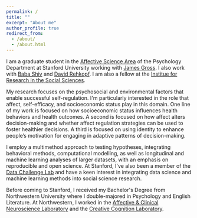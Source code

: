 ```yaml
---
permalink: /
title: ""
excerpt: "About me"
author_profile: true
redirect_from: 
  - /about/
  - /about.html
---
```


I am a graduate student in the [Affective Science Area](https://psychology.stanford.edu/research/department-areas/affective-science) of the Psychology Department at Stanford University working with [James Gross](https://spl.stanford.edu/james-gross-phd-0). I also work with [Baba Shiv](https://www.gsb.stanford.edu/faculty-research/faculty/baba-shiv) and [David Rehkopf](https://profiles.stanford.edu/david-rehkopf). I am also a fellow at the [Institue for Research in the Social Sciences](https://iriss.stanford.edu/).

My research focuses on the psychosocial and environmental factors that enable successful self-regulation. I'm particularly interested in the role that affect, self-efficacy, and socioeconomic status play in this domain. One line of my work is focused on how socioeconomic status influences health behaviors and health outcomes. A second is focused on how affect alters decision-making and whether affect regulation strategies can be used to foster healthier decisions. A third is focused on using identity to enhance people’s motivation for engaging in adaptive patterns of decision-making. 

I employ a multimethod approach to testing hypotheses, integrating behavioral methods, computational modelling, as well as longitudinal and machine learning analyses of larger datasets, with an emphasis on reproducible and open science. At Stanford, I've also been a member of the [Data Challenge Lab](https://datalab.stanford.edu/challenge-lab) and have a keen interest in integrating data science and machine learning methods into social science research.

Before coming to Stanford, I received my Bachelor's Degree from Northwestern University where I double-majored in Psychology and English Literature. At Northwestern, I worked in the [Affective & Clinical Neuroscience Laboratory](https://acnlnorthwestern.com/) and the [Creative Cognition Laboratory](https://sites.northwestern.edu/markbeemanlab/).
